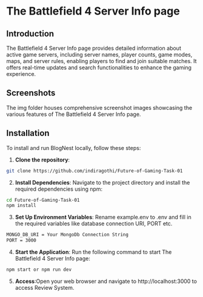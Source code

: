 # The Battlefield 4 Server Info page

## Introduction
The Battlefield 4 Server Info page provides detailed information about active game servers, including server names, player counts, game modes, maps, and server rules, enabling players to find and join suitable matches. It offers real-time updates and search functionalities to enhance the gaming experience.

## Screenshots
The img folder houses comprehensive screenshot images showcasing the various features of The Battlefield 4 Server Info page.

## Installation
To install and run BlogNest locally, follow these steps:

1. **Clone the repository**:

```bash
git clone https://github.com/indiragothi/Future-of-Gaming-Task-01
```

2. **Install Dependencies**: Navigate to the project directory and install the required dependencies using npm:

```bash
cd Future-of-Gaming-Task-01
npm install
```
3. **Set Up Environment Variables**: Rename example.env to .env and fill in the required variables like database connection URI, PORT etc.

```bash
MONGO_DB_URI = Your MongoDb Connection String
PORT = 3000
```
4. **Start the Application**: Run the following command to start The Battlefield 4 Server Info page:

```bash
npm start or npm run dev
```
5. **Access**:Open your web browser and navigate to http://localhost:3000 to access Review System.